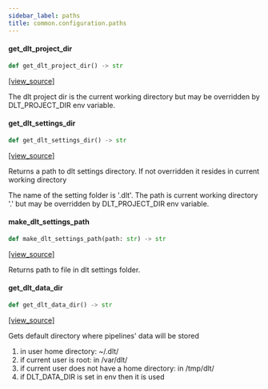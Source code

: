```yaml
---
sidebar_label: paths
title: common.configuration.paths
---
```


#### get\_dlt\_project\_dir

```python
def get_dlt_project_dir() -> str
```

[[view_source]](https://github.com/dlt-hub/dlt/blob/30d0f64fb2cdbacc2e88fdb304371650f417e1f0/dlt/common/configuration/paths.py#L11)

The dlt project dir is the current working directory but may be overridden by DLT_PROJECT_DIR env variable.

#### get\_dlt\_settings\_dir

```python
def get_dlt_settings_dir() -> str
```

[[view_source]](https://github.com/dlt-hub/dlt/blob/30d0f64fb2cdbacc2e88fdb304371650f417e1f0/dlt/common/configuration/paths.py#L16)

Returns a path to dlt settings directory. If not overridden it resides in current working directory

The name of the setting folder is '.dlt'. The path is current working directory '.' but may be overridden by DLT_PROJECT_DIR env variable.

#### make\_dlt\_settings\_path

```python
def make_dlt_settings_path(path: str) -> str
```

[[view_source]](https://github.com/dlt-hub/dlt/blob/30d0f64fb2cdbacc2e88fdb304371650f417e1f0/dlt/common/configuration/paths.py#L24)

Returns path to file in dlt settings folder.

#### get\_dlt\_data\_dir

```python
def get_dlt_data_dir() -> str
```

[[view_source]](https://github.com/dlt-hub/dlt/blob/30d0f64fb2cdbacc2e88fdb304371650f417e1f0/dlt/common/configuration/paths.py#L29)

Gets default directory where pipelines' data will be stored
1. in user home directory: ~/.dlt/
2. if current user is root: in /var/dlt/
3. if current user does not have a home directory: in /tmp/dlt/
4. if DLT_DATA_DIR is set in env then it is used

